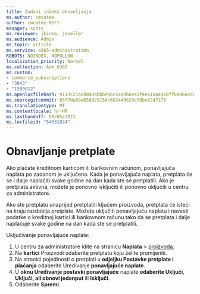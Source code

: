 ```yaml
---
title: Zadani indeks obnavljanja
ms.author: cmcatee
author: cmcatee-MSFT
manager: scotv
ms.reviewer: jkinma, jmueller
ms.audience: Admin
ms.topic: article
ms.service: o365-administration
ROBOTS: NOINDEX, NOFOLLOW
localization_priority: Normal
ms.collection: Adm_O365
ms.custom:
- commerce_subscriptions
- "3043"
- "1500012"
ms.openlocfilehash: 9113c21a6b840abbbe86c54a9b6e41f4e61aa4916ff6a96ecd8f5170640bcd95
ms.sourcegitcommit: b5f7da89a650d2915dc652449623c78be6247175
ms.translationtype: MT
ms.contentlocale: hr-HR
ms.lasthandoff: 08/05/2021
ms.locfileid: "54031824"
---
```

# <a name="renewing-your-subscription"></a>Obnavljanje pretplate

Ako plaćate kreditnom karticom ili bankovnim računom, ponavljajuća naplata po zadanom je uključena. Kada je ponavljajuća naplata, pretplata će se i dalje naplaćiti svake godine na dan kada ste se pretplatili. Ako je pretplata aktivna, možete je ponovno isključiti ili ponovno uključiti u centru za administratore.

Ako ste pretplatu unaprijed pretplatili ključem proizvoda, pretplata će isteći na kraju razdoblja pretplate. Možete uključiti ponavljajuću naplatu i navesti podatke o kreditnoj kartici ili bankovnom računu tako da se pretplata i dalje naplaćuje svake godine na dan kada ste se pretplatili.

Uključivanje ponavljajuće naplate:

1. U centru za administratore idite na stranicu **Naplata**  >  [proizvoda.](https://go.microsoft.com/fwlink/p/?linkid=842054)
2. Na **kartici** Proizvodi odaberite pretplatu koju želite promijeniti.
3. Na stranici pojedinosti o pretplati u **odjeljku Postavke pretplate i plaćanja** odaberite Uređivanje **ponavljajuće naplate**.
4. U **oknu Uređivanje postavki ponavljajuće** naplate **odaberite Uključi**, **Uključi, ali obnovi jedanput** ili **Isključi**.
5. Odaberite **Spremi**. 